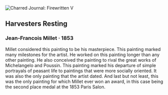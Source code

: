 <div class="artwork-of-the-day">
  <div class="container">
    <div class="img-wrapper">
      <img
        src="https://uploads5.wikiart.org/images/jean-francois-millet/harvesters-resting-1853.jpg"
        alt="Charred Journal: Firewritten V" />
    </div>
    <div class="artwork-detail">
      <div class="artwork-origin"> 
        <h2 class="artwork-name">Harvesters Resting</h2>
        <h3 class="artist">
          Jean-Francois Millet
                    ·  1853
        </h3>
      </div>
      <p class="description">
        <span class="artwork-description-text ng-binding" ng-bind-html="viewModel.ArtworkOfTheDay.Description | unsafe">Millet considered this painting to be his masterpiece. This painting marked many milestones for the artist. He worked on this painting longer than any other painting. He also conceived the painting to rival the great works of Michelangelo and Poussin. This painting marked his departure of simple portrayals of peasant life to paintings that were more socially oriented. It was also the only painting that the artist dated. And last but not least, this was the only painting for which Millet ever won an award, in this case being the second place medal at the 1853 Paris Salon.</span>
                        <div class="text-shadow-container" ng-show="showShadow" style=""></div>
      </p>
    </div>
  </div>

</div>
